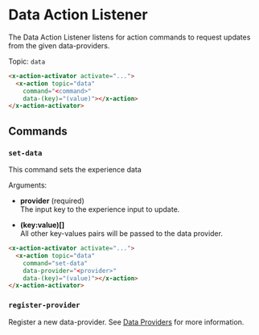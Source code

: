 # Data Action Listener

The Data Action Listener listens for action commands to request updates from the
given data-providers.

Topic: `data`

```html
<x-action-activator activate="...">
  <x-action topic="data" 
    command="<command>" 
    data-(key)="(value)"></x-action>
</x-action-activator>
```

## Commands

### `set-data`

This command sets the experience data

Arguments:

* **provider** (required)\
  The input key to the experience input to update.

* **(key:value)[]**\
  All other key-values pairs will be passed to the data provider.

```html
<x-action-activator activate="...">
  <x-action topic="data" 
    command="set-data" 
    data-provider="<provider>" 
    data-(key)="(value)"></x-action>
</x-action-activator>
```

### `register-provider`

Register a new data-provider. See [Data Providers](/data/providers) for more information.
